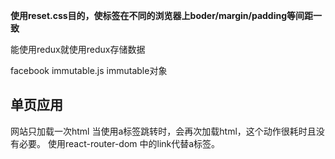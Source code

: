 **使用reset.css目的，使标签在不同的浏览器上boder/margin/padding等间距一致**

能使用redux就使用redux存储数据

facebook
immutable.js
immutable对象


## 单页应用
网站只加载一次html
当使用a标签跳转时，会再次加载html，这个动作很耗时且没有必要。
使用react-router-dom 中的link代替a标签。